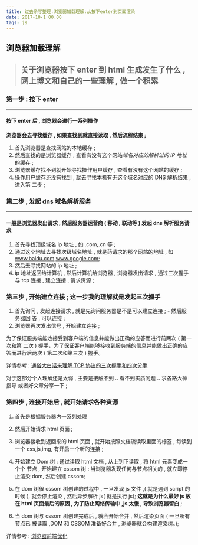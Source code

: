 ```yaml
---
title: 过去杂写整理:浏览器加载理解:从按下enter到页面渲染
date: 2017-10-1 00.00
tags: js 
---
```

## 浏览器加载理解

> ## 关于浏览器按下 enter 到 html 生成发生了什么 , 网上博文和自己的一些理解 , 做一个积累

<!--more-->

### 第一步 : 按下 enter

---

#### 按下 enter 后 , 浏览器会进行一系列操作

**浏览器会去寻找缓存 , 如果查找到就直接读取 , 然后流程结束 ;**

1. 首先浏览器是查找网站的本地缓存 ;
1. 然后查找的是浏览器缓存 , 查看有没有这个网站*域名对应的解析过的 IP 地址*的缓存
   ;
1. 浏览器缓存找不到就开始寻找操作用户缓存 , 查看有没有这个网站的缓存 ;
1. 操作用户缓存还没有找到 , 就去寻找本机有无这个域名对应的 DNS 解析结果 , 进入第
   二步 ;

### 第二步 , 发起 dns 域名解析服务

---

#### 一般是浏览器发出请求 , 然后服务器运营商 ( 移动 , 联动等 ) 发起 dns 解析服务请求

1. 首先寻找顶级域名 ip 地址 , 如 .com,.cn 等 ;
1. 通过这个地址去寻找次级域名地址 , 就是药请求的那个网站的地址 , 如
   www.baidu.com,www.google.com;
1. 然后去寻找网站的 ip 地址 ;
1. ip 地址返回给计算机 , 然后计算机给浏览器 , 浏览器发出请求 , 通过三次握手与
   tcp 连接 , 建立连接 , 请求资源 ;

### 第三步 , 开始建立连接 ; 这一步我的理解就是发起三次握手

1. 首先询问 , 发起连接请求 , 就是先询问服务器是不是可以建立连接 ; - 然后服务器回
   答 , 可以连接 ;
1. 浏览器再次发出信号 , 开始建立连接 ;

为了保证服务端能收接受到客户端的信息并能做出正确的应答而进行前两次 ( 第一次和第
二次 ) 握手，为了保证客户端能够接收到服务端的信息并能做出正确的应答而进行后两次
( 第二次和第三次 ) 握手。

详情参考 :
[通俗大白话来理解 TCP 协议的三次握手和四次分手](https://github.com/jawil/blog/issues/14)

对于这部分个人理解还是太弱 , 主要是接触不到 .. 看不到实质问题 .. 求各路大神指导
或者好文章分享一下 ;

### 第四步 , 连接开始后 , 就开始请求各种资源

1. 首先是根据服务器内一系列处理

1. 然后开始请求 html 页面 ;
1. 浏览器接收到返回来的 html 页面 , 就开始按照文档流读取里面的标签 , 每读到一个
   css,js,img, 有开启一个新的连接 ;
1. 开始建立 Dom 树 : 通过读取 html 文档 , 从上到下读取 , 将 html 元素变成一个个
   节点 , 开始建立 cssom 树 : 当浏览器发现任何与节点相关的 , 就立即停止渲染 dom,
   然后创建 cssom;
1. 在 dom 树很 cssom 树创建的过程中 , 一旦发现 js 文件 ,( 就是遇到 script 的时候
   ), 就会停止渲染 , 然后异步解析 js( 就是执行 js); **这就是为什么最好 js 放在
   html 页面最后的原因 , 为了防止网络传输中 ,js 太慢 , 导致浏览器留白** ;
1. 当 dom 树与 cssom 树创建完成后 , 就会开始合并 , 然后渲染页面 ( 一旦所有节点已
   被读取 ,DOM 和 CSSOM 准备好合并 , 浏览器就会构建渲染树。);

详情参考 :
[浏览器前端优化](http://www.zcfy.cc/article/optimising-the-front-end-for-the-browser-hacker-noon-2847.html)
